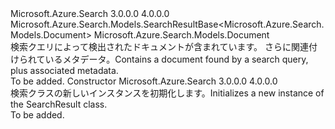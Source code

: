 <Type Name="SearchResult" FullName="Microsoft.Azure.Search.Models.SearchResult">
  <TypeSignature Language="C#" Value="public class SearchResult : Microsoft.Azure.Search.Models.SearchResultBase&lt;Microsoft.Azure.Search.Models.Document&gt;" />
  <TypeSignature Language="ILAsm" Value=".class public auto ansi beforefieldinit SearchResult extends Microsoft.Azure.Search.Models.SearchResultBase`1&lt;class Microsoft.Azure.Search.Models.Document&gt;" />
  <TypeSignature Language="DocId" Value="T:Microsoft.Azure.Search.Models.SearchResult" />
  <TypeSignature Language="VB.NET" Value="Public Class SearchResult&#xA;Inherits SearchResultBase(Of Document)" />
  <TypeSignature Language="F#" Value="type SearchResult = class&#xA;    inherit SearchResultBase&lt;Document&gt;" />
  <AssemblyInfo>
    <AssemblyName>Microsoft.Azure.Search</AssemblyName>
    <AssemblyVersion>3.0.0.0</AssemblyVersion>
    <AssemblyVersion>4.0.0.0</AssemblyVersion>
  </AssemblyInfo>
  <Base>
    <BaseTypeName>Microsoft.Azure.Search.Models.SearchResultBase&lt;Microsoft.Azure.Search.Models.Document&gt;</BaseTypeName>
    <BaseTypeArguments>
      <BaseTypeArgument TypeParamName="T">Microsoft.Azure.Search.Models.Document</BaseTypeArgument>
    </BaseTypeArguments>
  </Base>
  <Interfaces />
  <Docs>
    <summary>
            <span data-ttu-id="1aa80-101">検索クエリによって検出されたドキュメントが含まれています。 さらに関連付けられているメタデータ。</span><span class="sxs-lookup"><span data-stu-id="1aa80-101">Contains a document found by a search query, plus associated metadata.</span></span>
            </summary>
    <remarks>To be added.</remarks>
  </Docs>
  <Members>
    <Member MemberName=".ctor">
      <MemberSignature Language="C#" Value="public SearchResult ();" />
      <MemberSignature Language="ILAsm" Value=".method public hidebysig specialname rtspecialname instance void .ctor() cil managed" />
      <MemberSignature Language="DocId" Value="M:Microsoft.Azure.Search.Models.SearchResult.#ctor" />
      <MemberSignature Language="VB.NET" Value="Public Sub New ()" />
      <MemberType>Constructor</MemberType>
      <AssemblyInfo>
        <AssemblyName>Microsoft.Azure.Search</AssemblyName>
        <AssemblyVersion>3.0.0.0</AssemblyVersion>
        <AssemblyVersion>4.0.0.0</AssemblyVersion>
      </AssemblyInfo>
      <Parameters />
      <Docs>
        <summary>
            <span data-ttu-id="1aa80-102">検索クラスの新しいインスタンスを初期化します。</span><span class="sxs-lookup"><span data-stu-id="1aa80-102">Initializes a new instance of the SearchResult class.</span></span>
            </summary>
        <remarks>To be added.</remarks>
      </Docs>
    </Member>
  </Members>
</Type>